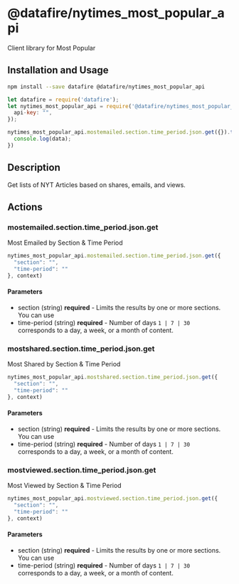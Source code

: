 # @datafire/nytimes_most_popular_api

Client library for Most Popular

## Installation and Usage
```bash
npm install --save datafire @datafire/nytimes_most_popular_api
```

```js
let datafire = require('datafire');
let nytimes_most_popular_api = require('@datafire/nytimes_most_popular_api').create({
  api-key: "",
});

nytimes_most_popular_api.mostemailed.section.time_period.json.get({}).then(data => {
  console.log(data);
})
```

## Description
Get lists of NYT Articles based on shares, emails, and views.

## Actions
### mostemailed.section.time_period.json.get
Most Emailed by Section & Time Period


```js
nytimes_most_popular_api.mostemailed.section.time_period.json.get({
  "section": "",
  "time-period": ""
}, context)
```

#### Parameters
* section (string) **required** - Limits the results by one or more sections. You can use
* time-period (string) **required** - Number of days `1 | 7 | 30 ` corresponds to a day, a week, or a month of content.

### mostshared.section.time_period.json.get
Most Shared by Section & Time Period


```js
nytimes_most_popular_api.mostshared.section.time_period.json.get({
  "section": "",
  "time-period": ""
}, context)
```

#### Parameters
* section (string) **required** - Limits the results by one or more sections. You can use
* time-period (string) **required** - Number of days `1 | 7 | 30 ` corresponds to a day, a week, or a month of content.

### mostviewed.section.time_period.json.get
Most Viewed by Section & Time Period


```js
nytimes_most_popular_api.mostviewed.section.time_period.json.get({
  "section": "",
  "time-period": ""
}, context)
```

#### Parameters
* section (string) **required** - Limits the results by one or more sections. You can use
* time-period (string) **required** - Number of days `1 | 7 | 30 ` corresponds to a day, a week, or a month of content.

